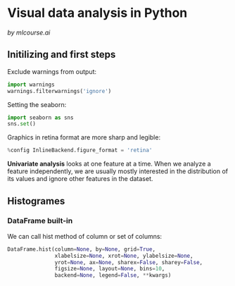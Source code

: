 # Visual data analysis in Python
*by mlcourse.ai*

## Initilizing and first steps
Exclude warnings from output:
``` python
import warnings
warnings.filterwarnings('ignore')
```
Setting the seaborn:
``` python
import seaborn as sns
sns.set()
```
Graphics in retina format are more sharp and legible:
``` python
%config InlineBackend.figure_format = 'retina'
```

**Univariate analysis** looks at one feature at a time. When we analyze a feature independently, we are usually mostly interested in the distribution of its values and ignore other features in the dataset.

## Histogrames

### DataFrame built-in

We can call hist method of column or set of columns:
``` python
DataFrame.hist(column=None, by=None, grid=True,
               xlabelsize=None, xrot=None, ylabelsize=None,
               yrot=None, ax=None, sharex=False, sharey=False,
               figsize=None, layout=None, bins=10,
               backend=None, legend=False, **kwargs)
```
